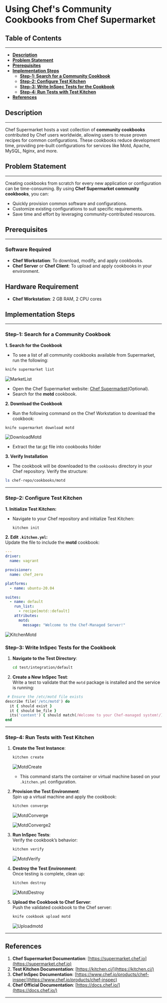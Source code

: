# **Using Chef's Community Cookbooks from Chef Supermarket**

## **Table of Contents**
---
* [**Description**](#description)  
* [**Problem Statement**](#problem-statement)  
* [**Prerequisites**](#prerequisites)
* [**Implementation Steps**](#implementation-steps) 
  - [**Step-1: Search for a Community Cookbook**](#step-1-search-for-a-community-cookbook) 
  - [**Step-2: Configure Test Kitchen**](#step-2-configure-test-kitchen) 
  - [**Step-3: Write InSpec Tests for the Cookbook**](#step-3-write-inspec-tests-for-the-cookbook) 
  - [**Step-4: Run Tests with Test Kitchen**](#step-4-run-tests-with-test-kitchen)
* [**References**](#references)

## **Description**
---
Chef Supermarket hosts a vast collection of **community cookbooks** contributed by Chef users worldwide, allowing users to reuse proven recipes for common configurations. These cookbooks reduce development time, providing pre-built configurations for services like Motd, Apache, MySQL, Nginx, and more.

## **Problem Statement**
---
Creating cookbooks from scratch for every new application or configuration can be time-consuming. By using **Chef Supermarket community cookbooks**, you can:
- Quickly provision common software and configurations.
- Customize existing configurations to suit specific requirements.
- Save time and effort by leveraging community-contributed resources.

## **Prerequisites**
---
### **Software Required**
- **Chef Workstation**: To download, modify, and apply cookbooks.
- **Chef Server** or **Chef Client**: To upload and apply cookbooks in your environment.

## **Hardware Requirement**
- **Chef Workstation**: 2 GB RAM, 2 CPU cores

## **Implementation Steps**
---
### **Step-1: Search for a Community Cookbook**

**1. Search for the Cookbook**
  - To see a list of all community cookbooks available from Supermarket, run the following:

  ```bash
  knife supermarket list
  ```
  ![MarketList](images/MarketList.png)

  - Open the Chef Supermarket website: [Chef Supermarket](https://supermarket.chef.io)(Optional).  
  - Search for the **motd** cookbook.

**2. Download the Cookbook**
  - Run the following command on the Chef Workstation to download the cookbook:

  ```bash
  knife supermarket download motd
  ```
  ![DownloadMotd](images/DownloadMotd.png)

  - Extract the tar.gz file into cookbooks folder

**3. Verify Installation**
  - The cookbook will be downloaded to the `cookbooks` directory in your Chef repository. Verify the structure:
  ```bash
  ls chef-repo/cookbooks/motd
  ```

---

### **Step-2: Configure Test Kitchen**

**1. Initialize Test Kitchen:**  
   - Navigate to your Chef repository and initialize Test Kitchen:  
     ```bash
     kitchen init
     ```

**2. Edit `.kitchen.yml`:**  
   Update the file to include the **motd** cookbook:  

```yaml
---
driver:
  name: vagrant

provisioner:
  name: chef_zero

platforms:
  - name: ubuntu-20.04

suites:
  - name: default
    run_list:
      - recipe[motd::default]
    attributes:
      motd:
        message: "Welcome to the Chef-Managed Server!"

```

![KitchenMotd](images/KitchenMotd.png)

### **Step-3: Write InSpec Tests for the Cookbook**

1. **Navigate to the Test Directory**:  
   ```bash
   cd test/integration/default
   ```

2. **Create a New InSpec Test**:  
   Write a test to validate that the `motd` package is installed and the service is running:  
  ```ruby
   # Ensure the /etc/motd file exists
  describe file('/etc/motd') do
    it { should exist }
    it { should be_file }
    its('content') { should match(/Welcome to your Chef-managed system!/) }
  end
  ```

---

### **Step-4: Run Tests with Test Kitchen**

1. **Create the Test Instance**:
     
    ```bash
    kitchen create
    ```

     ![MotdCreate](images/MotdCreate.png)

   - This command starts the container or virtual machine based on your `.kitchen.yml` configuration.

2. **Provision the Test Environment**:  
   Spin up a virtual machine and apply the cookbook:  
   ```bash
   kitchen converge
   ```

   ![MotdConverge](images/MotdConverge.png)

   ![MotdConverge2](images/MotdConverge2.png)



2. **Run InSpec Tests**:  
   Verify the cookbook’s behavior:  
   ```bash
   kitchen verify
   ```

   ![MotdVerify](images/MotdVerify.png)

3. **Destroy the Test Environment**:  
   Once testing is complete, clean up:  
   ```bash
   kitchen destroy
   ```

   ![MotdDestroy](images/MotdDestroy.png)

4. **Upload the Cookbook to Chef Server**:  
   Push the validated cookbook to the Chef server:  
   ```bash
   knife cookbook upload motd 
   ```

   ![Uploadmotd](images/UploadMotd.png)

---

## **References**

1. **Chef Supermarket Documentation**: [https://supermarket.chef.io](https://supermarket.chef.io)  
2. **Test Kitchen Documentation**: [https://kitchen.ci/](https://kitchen.ci/)  
3. **Chef InSpec Documentation**: [https://www.chef.io/products/chef-inspec](https://www.chef.io/products/chef-inspec)  
4. **Chef Official Documentation**: [https://docs.chef.io/](https://docs.chef.io/)  

--- 
